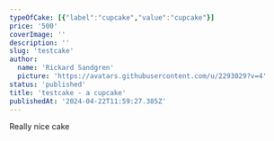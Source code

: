 ```yaml
---
typeOfCake: [{"label":"cupcake","value":"cupcake"}]
price: '500'
coverImage: ''
description: ''
slug: 'testcake'
author:
  name: 'Rickard Sandgren'
  picture: 'https://avatars.githubusercontent.com/u/2293029?v=4'
status: 'published'
title: 'testcake - a cupcake'
publishedAt: '2024-04-22T11:59:27.385Z'
---
```


Really nice cake